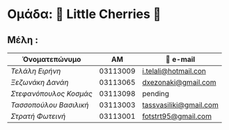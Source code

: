 # Ομάδα: :cherries: Little Cherries :cherries:

## **Μέλη** :

Όνοματεπώνυμο  | ΑΜ | :email: e-mail 
-------------- | ---| ------
*Τελάλη* *Ειρήνη* | 03113009 | i.telali@hotmail.con
*Ξεζωνάκη* *Δανάη*|  03113065 |  dxezonaki@gmail.com
*Στεφανόπουλος Κοσμάς*|  03113098 | pending
*Τασσοπούλου* *Βασιλική*|  03113003  | tassvasiliki@gmail.com
*Στρατή* *Φωτεινή* |  03113001|  fotstrt95@gmail.com